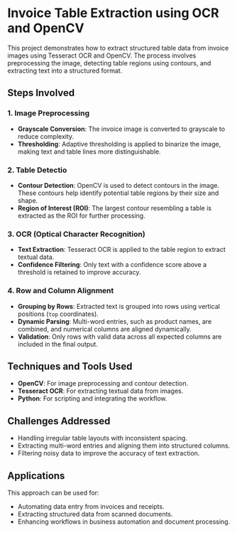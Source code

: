 # Invoice Table Extraction using OCR and OpenCV

This project demonstrates how to extract structured table data from invoice images using Tesseract OCR and OpenCV. The process involves preprocessing the image, detecting table regions using contours, and extracting text into a structured format.

## Steps Involved

### 1. Image Preprocessing
- **Grayscale Conversion**: The invoice image is converted to grayscale to reduce complexity.
- **Thresholding**: Adaptive thresholding is applied to binarize the image, making text and table lines more distinguishable.

### 2. Table Detectio
- **Contour Detection**: OpenCV is used to detect contours in the image. These contours help identify potential table regions by their size and shape.
- **Region of Interest (ROI)**: The largest contour resembling a table is extracted as the ROI for further processing.

### 3. OCR (Optical Character Recognition)
- **Text Extraction**: Tesseract OCR is applied to the table region to extract textual data.
- **Confidence Filtering**: Only text with a confidence score above a threshold is retained to improve accuracy.

### 4. Row and Column Alignment
- **Grouping by Rows**: Extracted text is grouped into rows using vertical positions (`top` coordinates).
- **Dynamic Parsing**: Multi-word entries, such as product names, are combined, and numerical columns are aligned dynamically.
- **Validation**: Only rows with valid data across all expected columns are included in the final output.

## Techniques and Tools Used
- **OpenCV**: For image preprocessing and contour detection.
- **Tesseract OCR**: For extracting textual data from images.
- **Python**: For scripting and integrating the workflow.

## Challenges Addressed
- Handling irregular table layouts with inconsistent spacing.
- Extracting multi-word entries and aligning them into structured columns.
- Filtering noisy data to improve the accuracy of text extraction.

## Applications
This approach can be used for:
- Automating data entry from invoices and receipts.
- Extracting structured data from scanned documents.
- Enhancing workflows in business automation and document processing.

